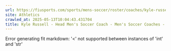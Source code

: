 ```yaml
---
url: https://fiusports.com/sports/mens-soccer/roster/coaches/kyle-russell/3355
site: Athletics
crawled_at: 2025-05-13T10:04:43.431704
title: Kyle Russell - Head Men's Soccer Coach - Men's Soccer Coaches - FIU Athletics
---
```


Error generating fit markdown: '<' not supported between instances of 'int' and 'str'